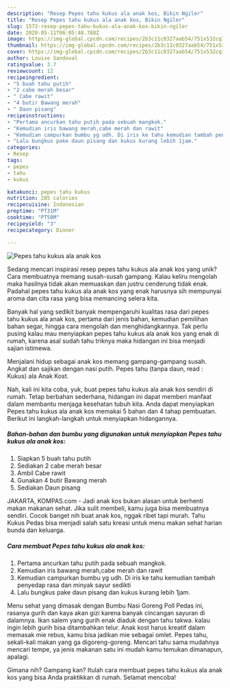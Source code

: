 ```yaml
---
description: "Resep Pepes tahu kukus ala anak kos, Bikin Ngiler"
title: "Resep Pepes tahu kukus ala anak kos, Bikin Ngiler"
slug: 1572-resep-pepes-tahu-kukus-ala-anak-kos-bikin-ngiler
date: 2020-05-11T06:05:48.788Z
image: https://img-global.cpcdn.com/recipes/2b3c11c0327aab54/751x532cq70/pepes-tahu-kukus-ala-anak-kos-foto-resep-utama.jpg
thumbnail: https://img-global.cpcdn.com/recipes/2b3c11c0327aab54/751x532cq70/pepes-tahu-kukus-ala-anak-kos-foto-resep-utama.jpg
cover: https://img-global.cpcdn.com/recipes/2b3c11c0327aab54/751x532cq70/pepes-tahu-kukus-ala-anak-kos-foto-resep-utama.jpg
author: Louise Sandoval
ratingvalue: 3.7
reviewcount: 12
recipeingredient:
- "5 buah tahu putih"
- "2 cabe merah besar"
- " Cabe rawit"
- "4 butir Bawang merah"
- " Daun pisang"
recipeinstructions:
- "Pertama ancurkan tahu putih pada sebuah mangkok."
- "Kemudian iris bawang merah,cabe merah dan rawit"
- "Kemudian campurkan bumbu yg udh. Di iris ke tahu kemudian tambah penyedap rasa dan minyak sayur sedikti"
- "Lalu bungkus pake daun pisang dan kukus kurang lebih 1jam."
categories:
- Resep
tags:
- pepes
- tahu
- kukus

katakunci: pepes tahu kukus 
nutrition: 285 calories
recipecuisine: Indonesian
preptime: "PT31M"
cooktime: "PT50M"
recipeyield: "3"
recipecategory: Dinner

---
```



![Pepes tahu kukus ala anak kos](https://img-global.cpcdn.com/recipes/2b3c11c0327aab54/751x532cq70/pepes-tahu-kukus-ala-anak-kos-foto-resep-utama.jpg)

Sedang mencari inspirasi resep pepes tahu kukus ala anak kos yang unik? Cara membuatnya memang susah-susah gampang. Kalau keliru mengolah maka hasilnya tidak akan memuaskan dan justru cenderung tidak enak. Padahal pepes tahu kukus ala anak kos yang enak harusnya sih mempunyai aroma dan cita rasa yang bisa memancing selera kita.

Banyak hal yang sedikit banyak mempengaruhi kualitas rasa dari pepes tahu kukus ala anak kos, pertama dari jenis bahan, kemudian pemilihan bahan segar, hingga cara mengolah dan menghidangkannya. Tak perlu pusing kalau mau menyiapkan pepes tahu kukus ala anak kos yang enak di rumah, karena asal sudah tahu triknya maka hidangan ini bisa menjadi sajian istimewa.

Menjalani hidup sebagai anak kos memang gampang-gampang susah. Angkat dan sajikan dengan nasi putih. Pepes tahu (tanpa daun, read : Kukus) ala Anak Kost.


Nah, kali ini kita coba, yuk, buat pepes tahu kukus ala anak kos sendiri di rumah. Tetap berbahan sederhana, hidangan ini dapat memberi manfaat dalam membantu menjaga kesehatan tubuh kita. Anda dapat menyiapkan Pepes tahu kukus ala anak kos memakai 5 bahan dan 4 tahap pembuatan. Berikut ini langkah-langkah untuk menyiapkan hidangannya.

<!--inarticleads1-->

##### Bahan-bahan dan bumbu yang digunakan untuk menyiapkan Pepes tahu kukus ala anak kos:

1. Siapkan 5 buah tahu putih
1. Sediakan 2 cabe merah besar
1. Ambil  Cabe rawit
1. Gunakan 4 butir Bawang merah
1. Sediakan  Daun pisang


JAKARTA, KOMPAS.com - Jadi anak kos bukan alasan untuk berhenti makan makanan sehat. Jika sulit membeli, kamu juga bisa membuatnya sendiri. Cocok banget nih buat anak kos, nggak ribet tapi murah. Tahu Kukus Pedas bisa menjadi salah satu kreasi untuk menu makan sehat harian bunda dan keluarga. 

<!--inarticleads2-->

##### Cara membuat Pepes tahu kukus ala anak kos:

1. Pertama ancurkan tahu putih pada sebuah mangkok.
1. Kemudian iris bawang merah,cabe merah dan rawit
1. Kemudian campurkan bumbu yg udh. Di iris ke tahu kemudian tambah penyedap rasa dan minyak sayur sedikti
1. Lalu bungkus pake daun pisang dan kukus kurang lebih 1jam.


Menu sehat yang dimasak dengan Bumbu Nasi Goreng Poll Pedas ini, rasanya gurih dan kaya akan gizi karena banyak cincangan sayuran di dalamnya. Ikan salem yang gurih enak diaduk dengan tahu takwa. kalau ingin lebih gurih bisa ditambahkan telur. Anak kost harus kreatif dalam memasak mie rebus, kamu bisa jadikan mie sebagai omlet. Pepes tahu, sekali-kali makan yang ga digoreng-goreng. Mencari tahu sama mudahnya mencari tempe, ya jenis makanan satu ini mudah kamu temukan dimanapun, apalagi. 

Gimana nih? Gampang kan? Itulah cara membuat pepes tahu kukus ala anak kos yang bisa Anda praktikkan di rumah. Selamat mencoba!
